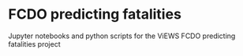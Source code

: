 # FCDO predicting fatalities
Jupyter notebooks and python scripts for the ViEWS FCDO predicting fatalities project
